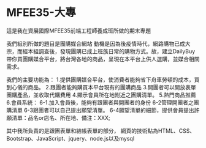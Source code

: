 # MFEE35-大專
這是我在資展國際MFEE35前端工程師養成班所做的期末專題

我們組別所做的題目是團購媒合網站
動機是因為後疫情時代，網路購物已成大宗，而經本組調查後，發現團購已成上班族日常的購物方式。故，建立DailyBuy帶你買團購媒合平台，將台灣各地的商品，呈現在本平台上供人選購，並媒合相關需求。
 
我們的主要功能為：
1.提供團購媒合平台，使消費者能夠省下舟車勞頓的成本，買到心儀的商品。
2.跟團者能夠購買本平台現有的團購商品
3.開團者可以開放表單團購產品，並收取代購費用
4.顯示會員所在地附近之團購清單。
5.熱門商品推薦
6.會員系統：
6-1.加入會員後，能夠有跟團者與開團者的身份
6-2管理開團者之團購清單
6-3跟團者可以自己提出願望清單。
6-4願望清單的細節，提供會員提出許願清單：品名or店名、所在地、備注：XXX;

其中我所負責的是跟團表單和結帳表單的部分，
網頁的技術點為HTML、CSS、Bootstrap、JavaScript、jquery、node.js以及mysql

